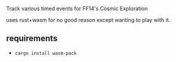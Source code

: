 Track various timed events for FF14's Cosmic Exploration

uses rust+wasm for no good reason except wanting to play with it.

## requirements

- `cargo install wasm-pack`
